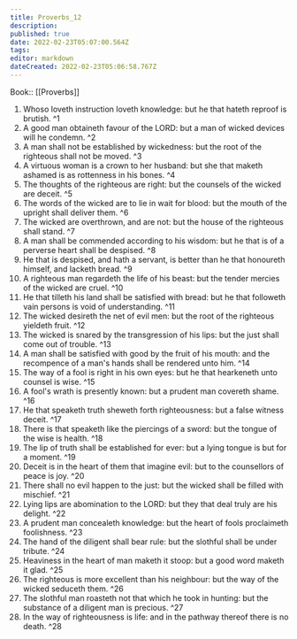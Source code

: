 ```yaml
---
title: Proverbs_12
description: 
published: true
date: 2022-02-23T05:07:00.564Z
tags: 
editor: markdown
dateCreated: 2022-02-23T05:06:58.767Z
---
```


 Book:: [[Proverbs]]
 1. Whoso loveth instruction loveth knowledge: but he that hateth reproof is brutish. ^1
 2. A good man obtaineth favour of the LORD: but a man of wicked devices will he condemn. ^2
 3. A man shall not be established by wickedness: but the root of the righteous shall not be moved. ^3
 4. A virtuous woman is a crown to her husband: but she that maketh ashamed is as rottenness in his bones. ^4
 5. The thoughts of the righteous are right: but the counsels of the wicked are deceit. ^5
 6. The words of the wicked are to lie in wait for blood: but the mouth of the upright shall deliver them. ^6
 7. The wicked are overthrown, and are not: but the house of the righteous shall stand. ^7
 8. A man shall be commended according to his wisdom: but he that is of a perverse heart shall be despised. ^8
 9. He that is despised, and hath a servant, is better than he that honoureth himself, and lacketh bread. ^9
 10. A righteous man regardeth the life of his beast: but the tender mercies of the wicked are cruel. ^10
 11. He that tilleth his land shall be satisfied with bread: but he that followeth vain persons is void of understanding. ^11
 12. The wicked desireth the net of evil men: but the root of the righteous yieldeth fruit. ^12
 13. The wicked is snared by the transgression of his lips: but the just shall come out of trouble. ^13
 14. A man shall be satisfied with good by the fruit of his mouth: and the recompence of a man's hands shall be rendered unto him. ^14
 15. The way of a fool is right in his own eyes: but he that hearkeneth unto counsel is wise. ^15
 16. A fool's wrath is presently known: but a prudent man covereth shame. ^16
 17. He that speaketh truth sheweth forth righteousness: but a false witness deceit. ^17
 18. There is that speaketh like the piercings of a sword: but the tongue of the wise is health. ^18
 19. The lip of truth shall be established for ever: but a lying tongue is but for a moment. ^19
 20. Deceit is in the heart of them that imagine evil: but to the counsellors of peace is joy. ^20
 21. There shall no evil happen to the just: but the wicked shall be filled with mischief. ^21
 22. Lying lips are abomination to the LORD: but they that deal truly are his delight. ^22
 23. A prudent man concealeth knowledge: but the heart of fools proclaimeth foolishness. ^23
 24. The hand of the diligent shall bear rule: but the slothful shall be under tribute. ^24
 25. Heaviness in the heart of man maketh it stoop: but a good word maketh it glad. ^25
 26. The righteous is more excellent than his neighbour: but the way of the wicked seduceth them. ^26
 27. The slothful man roasteth not that which he took in hunting: but the substance of a diligent man is precious. ^27
 28. In the way of righteousness is life: and in the pathway thereof there is no death. ^28
